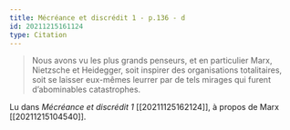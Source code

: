 ```yaml
---
title: Mécréance et discrédit 1 - p.136 - d
id: 20211215161124
type: Citation
---
```


> Nous avons vu les plus grands penseurs, et en particulier Marx, Nietzsche et Heidegger, soit inspirer des organisations totalitaires, soit se laisser eux-mêmes leurrer par de tels mirages qui furent d’abominables catastrophes.

Lu dans *Mécréance et discrédit 1* [[20211125162124]], à propos de Marx [[20211215104540]].